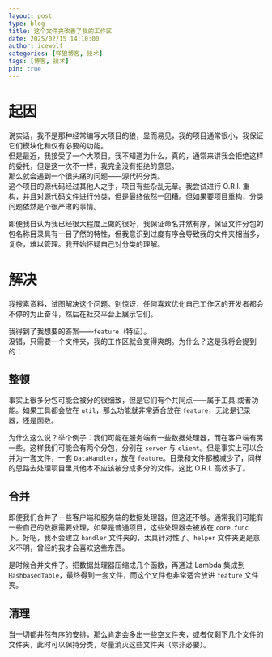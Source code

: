 ```yaml
---
layout: post
type: blog
title: 这个文件夹改善了我的工作区
date: 2025/02/15 14:10:00
author: icewolf
categories: [咩狼博客, 技术]
tags: [博客, 技术]
pin: true
---
```


# 起因
说实话，我不是那种经常编写大项目的狼，显而易见，我的项目通常很小，我保证它们模块化和仅有必要的功能。  
但是最近，我接受了一个大项目。我不知道为什么，真的，通常来讲我会拒绝这样的委托，但是这一次不一样，我完全没有拒绝的意思。  
那么就会遇到一个很头痛的问题——源代码分类。  
这个项目的源代码经过其他人之手，项目有些杂乱无章。我尝试进行 O.R.I. 重构，并且对源代码文件进行分类，但是最终依然一团糟。但如果要项目重构，分类问题依然是个很严肃的事情。

即便我自认为我已经很大程度上做的很好，我保证命名井然有序，保证文件分包的包名称目录具有一目了然的特性，但我意识到过度有序会导致我的文件夹相当多，复杂，难以管理。我开始怀疑自己对分类的理解。

# 解决
我搜素资料，试图解决这个问题。别惊讶，任何喜欢优化自己工作区的开发者都会不停的为止奋斗，然后在社交平台上展示它们。

我得到了我想要的答案——`feature`（特征）。  
没错，只需要一个文件夹，我的工作区就会变得爽朗。为什么？这是我将会提到的：

## 整顿
事实上很多分包可能会被分的很细致，但是它们有个共同点——属于工具,或者功能。如果工具都会放在 `util`，那么功能就非常适合放在 `feature`，无论是记录器，还是函数。

为什么这么说？举个例子：我们可能在服务端有一些数据处理器，而在客户端有另一些。这样我们可能会有两个分包，分别在 `server` 与 `client`。但是事实上可以合并为一套文件，一套 `DataHandler`，放在 `feature`。目录和文件都被减少了，同样的思路去处理项目里其他本不应该被分成多分的文件，这比 O.R.I. 高效多了。

## 合并
即便我们合并了一些客户端和服务端的数据处理器，但这还不够。通常我们可能有一些自己的数据需要处理，如果是普通项目，这些处理器会被放在 `core.func` 下。好吧，我不会建立 `handler` 文件夹的，太具针对性了。`helper` 文件夹更是意义不明，曾经的我才会喜欢这些东西。

是时候合并文件了。把数据处理器压缩成几个函数，再通过 Lambda 集成到 `HashbasedTable`，最终得到一套文件，而这个文件也非常适合放进 `feature` 文件夹。

## 清理
当一切都井然有序的安排，那么肯定会多出一些空文件夹，或者仅剩下几个文件的文件夹，此时可以保持分类，尽量消灭这些文件夹（除非必要）。
